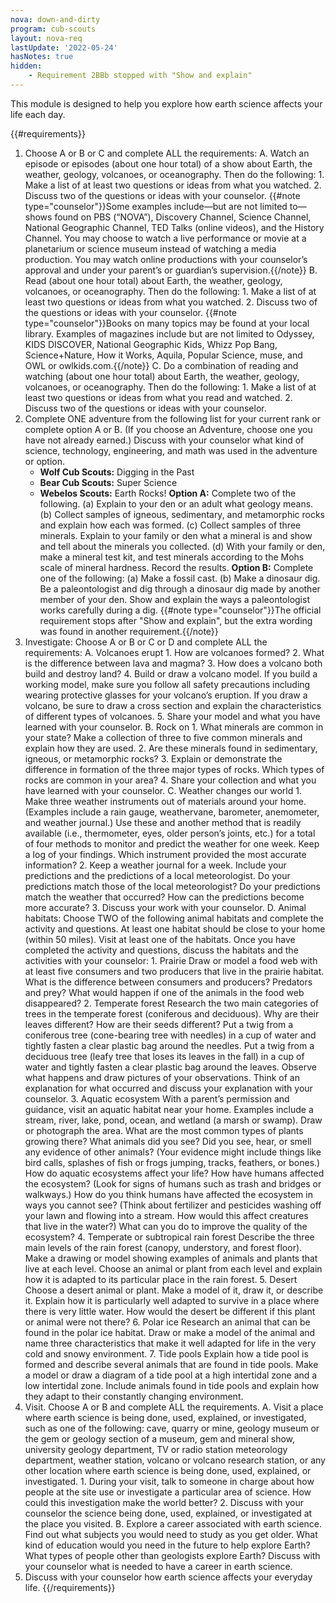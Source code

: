 ```yaml
---
nova: down-and-dirty
program: cub-scouts
layout: nova-req
lastUpdate: '2022-05-24'
hasNotes: true
hidden:
    - Requirement 2BBb stopped with "Show and explain"
---
```


This module is designed to help you explore how earth science affects your life each day.

{{#requirements}}
1. Choose A or B or C and complete ALL the requirements:
    A. Watch an episode or episodes (about one hour total) of a show about Earth, the weather, geology, volcanoes, or oceanography. Then do the following:
        1. Make a list of at least two questions or ideas from what you watched.
        2. Discuss two of the questions or ideas with your counselor.
        {{#note type="counselor"}}Some examples include—but are not limited to—shows found on PBS (“NOVA”), Discovery Channel, Science Channel, National Geographic Channel, TED Talks (online videos), and the History Channel. You may choose to watch a live performance or movie at a planetarium or science museum instead of watching a media production. You may watch online productions with your counselor’s approval and under your parent’s or guardian’s supervision.{{/note}}
    B. Read (about one hour total) about Earth, the weather, geology, volcanoes, or oceanography. Then do the following:
        1. Make a list of at least two questions or ideas from what you watched.
        2. Discuss two of the questions or ideas with your counselor.
        {{#note type="counselor"}}Books on many topics may be found at your local library. Examples of magazines include but are not limited to Odyssey, KIDS DISCOVER, National Geographic Kids, Whizz Pop Bang, Science+Nature, How it Works, Aquila, Popular Science, muse, and OWL or owlkids.com.{{/note}}
    C. Do a combination of reading and watching (about one hour total) about Earth, the weather, geology, volcanoes, or oceanography. Then do the following:
        1. Make a list of at least two questions or ideas from what you read and watched.
        2. Discuss two of the questions or ideas with your counselor.
2. Complete ONE adventure from the following list for your current rank or complete option A or
    B. (If you choose an Adventure, choose one you have not already earned.) Discuss with your counselor what kind of science, technology, engineering, and math was used in the adventure or option.
    * **Wolf Cub Scouts:** Digging in the Past
    * **Bear Cub Scouts:** Super Science
    * **Webelos Scouts:** Earth Rocks!
    **Option A:** Complete two of the following.
        (a) Explain to your den or an adult what geology means.
        (b) Collect samples of igneous, sedimentary, and metamorphic rocks and explain how each was formed.
        (c) Collect samples of three minerals. Explain to your family or den what a mineral is and show and tell about the minerals you collected.
        (d) With your family or den, make a mineral test kit, and test minerals according to the Mohs scale of mineral hardness. Record the results.
    **Option B:** Complete one of the following:
        (a) Make a fossil cast.
        (b) Make a dinosaur dig. Be a paleontologist and dig through a dinosaur dig made by another member of your den. Show and explain the ways a paleontologist works carefully during a dig.
        {{#note type="counselor"}}The official requirement stops after "Show and explain", but the extra wording was found in another requirement.{{/note}}
3. Investigate: Choose A or B or C or D and complete ALL the requirements:
    A. Volcanoes erupt
        1. How are volcanoes formed?
        2. What is the difference between lava and magma?
        3. How does a volcano both build and destroy land?
        4. Build or draw a volcano model. If you build a working model, make sure you follow all safety precautions including wearing protective glasses for your volcano’s eruption. If you draw a volcano, be sure to draw a cross section and explain the characteristics of different types of volcanoes.
        5. Share your model and what you have learned with your counselor.
    B. Rock on
        1. What minerals are common in your state? Make a collection of three to five common minerals and explain how they are used.
        2. Are these minerals found in sedimentary, igneous, or metamorphic rocks?
        3. Explain or demonstrate the difference in formation of the three major types of rocks. Which types of rocks are common in your area?
        4. Share your collection and what you have learned with your counselor.
    C. Weather changes our world
        1. Make three weather instruments out of materials around your home. (Examples include a rain gauge, weathervane, barometer, anemometer, and weather journal.) Use these and another method that is readily available (i.e., thermometer, eyes, older person’s joints, etc.) for a total of four methods to monitor and predict the weather for one week. Keep a log of your findings. Which instrument provided the most accurate information?
        2. Keep a weather journal for a week. Include your predictions and the predictions of a local meteorologist. Do your predictions match those of the local meteorologist? Do your predictions match the weather that occurred? How can the predictions become more accurate?
        3. Discuss your work with your counselor.
    D. Animal habitats: Choose TWO of the following animal habitats and complete the activity and questions. At least one habitat should be close to your home (within 50 miles). Visit at least one of the habitats. Once you have completed the activity and questions, discuss the habitats and the activities with your counselor:
        1. Prairie
            Draw or model a food web with at least five consumers and two producers that live in the prairie habitat. What is the difference between consumers and producers? Predators and prey? What would happen if one of the animals in the food web disappeared?
        2. Temperate forest
            Research the two main categories of trees in the temperate forest (coniferous and deciduous). Why are their leaves different? How are their seeds different? Put a twig from a coniferous tree (cone-bearing tree with needles) in a cup of water and tightly fasten a clear plastic bag around the needles. Put a twig from a deciduous tree (leafy tree that loses its leaves in the fall) in a cup of water and tightly fasten a clear plastic bag around the leaves. Observe what happens and draw pictures of your observations. Think of an explanation for what occurred and discuss your explanation with your counselor.
        3. Aquatic ecosystem
            With a parent’s permission and guidance, visit an aquatic habitat near your home. Examples include a stream, river, lake, pond, ocean, and wetland (a marsh or swamp). Draw or photograph the area. What are the most common types of plants growing there? What animals did you see? Did you see, hear, or smell any evidence of other animals? (Your evidence might include things like bird calls, splashes of fish or frogs jumping, tracks, feathers, or bones.) How do aquatic ecosystems affect your life? How have humans affected the ecosystem? (Look for signs of humans such as trash and bridges or walkways.) How do you think humans have affected the ecosystem in ways you cannot see? (Think about fertilizer and pesticides washing off your lawn and flowing into a stream. How would this affect creatures that live in the water?) What can you do to improve the quality of the ecosystem?
        4. Temperate or subtropical rain forest
            Describe the three main levels of the rain forest (canopy, understory, and forest floor). Make a drawing or model showing examples of animals and plants that live at each level. Choose an animal or plant from each level and explain how it is adapted to its particular place in the rain forest.
        5. Desert
            Choose a desert animal or plant. Make a model of it, draw it, or describe it. Explain how it is particularly well adapted to survive in a place where there is very little water. How would the desert be different if this plant or animal were not there?
        6. Polar ice
            Research an animal that can be found in the polar ice habitat. Draw or make a model of the animal and name three characteristics that make it well adapted for life in the very cold and snowy environment.
        7. Tide pools
            Explain how a tide pool is formed and describe several animals that are found in tide pools. Make a model or draw a diagram of a tide pool at a high intertidal zone and a low intertidal zone. Include animals found in tide pools and explain how they adapt to their constantly changing environment.
4. Visit. Choose A or B and complete ALL the requirements.
    A. Visit a place where earth science is being done, used, explained, or investigated, such as one of the following: cave, quarry or mine, geology museum or the gem or geology section of a museum, gem and mineral show, university geology department, TV or radio station meteorology department, weather station, volcano or volcano research station, or any other location where earth science is being done, used, explained, or investigated.
        1. During your visit, talk to someone in charge about how people at the site use or investigate a particular area of science. How could this investigation make the world better?
        2. Discuss with your counselor the science being done, used, explained, or investigated at the place you visited.
    B. Explore a career associated with earth science. Find out what subjects you would need to study as you get older. What kind of education would you need in the future to help explore Earth? What types of people other than geologists explore Earth? Discuss with your counselor what is needed to have a career in earth science.
5. Discuss with your counselor how earth science affects your everyday life.
{{/requirements}}

